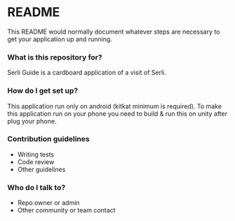 # README #

This README would normally document whatever steps are necessary to get your application up and running.

### What is this repository for? ###

Serli Guide is a cardboard application of a visit of Serli. 


### How do I get set up? ###

This application run only on android (kitkat minimum is required). 
To make this application run on your phone you need to build & run this on unity after plug your phone.


### Contribution guidelines ###

* Writing tests
* Code review
* Other guidelines

### Who do I talk to? ###

* Repo owner or admin
* Other community or team contact